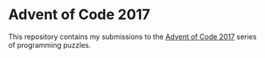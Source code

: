 Advent of Code 2017
===================

This repository contains my submissions to the
[Advent of Code 2017](http://adventofcode.com/2017) series of programming
puzzles.
